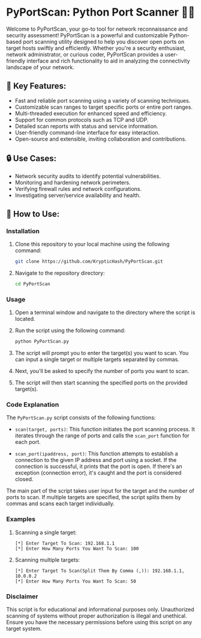 # PyPortScan: Python Port Scanner 🕵️‍♂️

Welcome to PyPortScan, your go-to tool for network reconnaissance and security assessment! PyPortScan is a powerful and customizable Python-based port scanning utility designed to help you discover open ports on target hosts swiftly and efficiently. Whether you're a security enthusiast, network administrator, or curious coder, PyPortScan provides a user-friendly interface and rich functionality to aid in analyzing the connectivity landscape of your network.

## 🚀 Key Features:

- Fast and reliable port scanning using a variety of scanning techniques.
- Customizable scan ranges to target specific ports or entire port ranges.
- Multi-threaded execution for enhanced speed and efficiency.
- Support for common protocols such as TCP and UDP.
- Detailed scan reports with status and service information.
- User-friendly command-line interface for easy interaction.
- Open-source and extensible, inviting collaboration and contributions.

## 🔒 Use Cases:

- Network security audits to identify potential vulnerabilities.
- Monitoring and hardening network perimeters.
- Verifying firewall rules and network configurations.
- Investigating server/service availability and health.

## 📖 How to Use:

### Installation

1. Clone this repository to your local machine using the following command:

   ```bash
   git clone https://github.com/KrypticHash/PyPortScan.git
   ```

2. Navigate to the repository directory:

   ```bash
   cd PyPortScan
   ```

### Usage

1. Open a terminal window and navigate to the directory where the script is located.

2. Run the script using the following command:

   ```bash
   python PyPortScan.py
   ```

3. The script will prompt you to enter the target(s) you want to scan. You can input a single target or multiple targets separated by commas.

4. Next, you'll be asked to specify the number of ports you want to scan.

5. The script will then start scanning the specified ports on the provided target(s).

### Code Explanation

The `PyPortScan.py` script consists of the following functions:

- `scan(target, ports)`: This function initiates the port scanning process. It iterates through the range of ports and calls the `scan_port` function for each port.

- `scan_port(ipaddress, port)`: This function attempts to establish a connection to the given IP address and port using a socket. If the connection is successful, it prints that the port is open. If there's an exception (connection error), it's caught and the port is considered closed.

The main part of the script takes user input for the target and the number of ports to scan. If multiple targets are specified, the script splits them by commas and scans each target individually.

### Examples

1. Scanning a single target:

   ```
   [*] Enter Target To Scan: 192.168.1.1
   [*] Enter How Many Ports You Want To Scan: 100
   ```

2. Scanning multiple targets:

   ```
   [*] Enter Target To Scan(Split Them By Comma (,)): 192.168.1.1, 10.0.0.2
   [*] Enter How Many Ports You Want To Scan: 50
   ```

### Disclaimer

This script is for educational and informational purposes only. Unauthorized scanning of systems without proper authorization is illegal and unethical. Ensure you have the necessary permissions before using this script on any target system.
